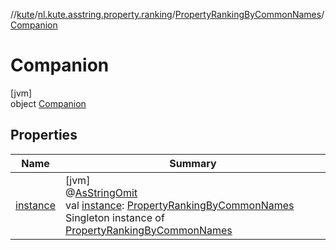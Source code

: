 //[kute](../../../../index.md)/[nl.kute.asstring.property.ranking](../../index.md)/[PropertyRankingByCommonNames](../index.md)/[Companion](index.md)

# Companion

[jvm]\
object [Companion](index.md)

## Properties

| Name | Summary |
|---|---|
| [instance](instance.md) | [jvm]<br>@[AsStringOmit](../../../nl.kute.asstring.annotation.modify/-as-string-omit/index.md)<br>val [instance](instance.md): [PropertyRankingByCommonNames](../index.md)<br>Singleton instance of [PropertyRankingByCommonNames](../index.md) |
